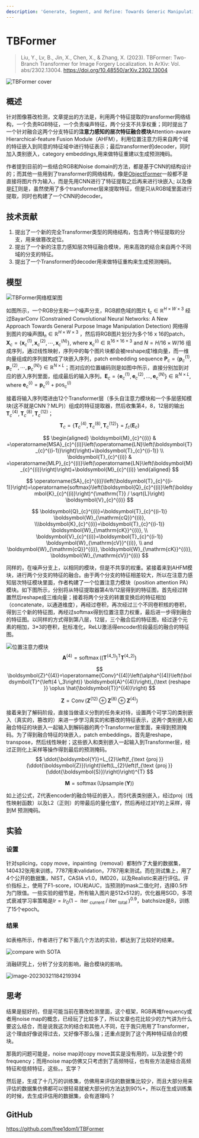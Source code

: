 ```yaml
---
description: 'Generate, Segment, and Refine: Towards Generic Manipulation Segmentation'
---
```


# TBFormer

> Liu, Y., Lv, B., Jin, X., Chen, X., & Zhang, X. (2023). TBFormer: Two-Branch Transformer for Image Forgery Localization. In ArXiv: Vol. abs/2302.13004. https://doi.org/10.48550/arXiv.2302.13004

![TBFormer cover](https://s2.loli.net/2023/03/16/9N2KB7hOm6ACpQz.png)

## 概述

针对图像篡改检测，文章提出的方法是，利用两个特征提取的transformer网络结构，一个负责RGB特征，一个负责噪声特征，两个分支不共享权重；同时提出了一个针对融合这两个分支特征的**注意力感知的层次特征融合模块**Attention-aware Hierarchical-feature Fusion Module（AHFM），利用位置注意力将来自两个域的特征嵌入到同意的特征域中进行特征表示；最后transformer的decoder，同时加入类别嵌入，category embeddings,用来做特征重建以生成预测掩码。

作者提到目前的一些结合RGB和Noise domain的方法，都是基于CNN的结构设计的；而其他一些用到了transformer的网络结构，像是[ObjectFormer](objectformer.md)一般都不是直接将图片作为输入，而是先用CNN进行了特征提取之后再来进行块嵌入; 以及像是[ET](et.md)则是，虽然使用了多个transformer层来提取特征，但是只从RGB域里面进行提取，同时也构建了一个CNN的decoder。

## 技术贡献

1. 提出了一个新的完全Transformer类型的网络结构，包含两个特征提取的分支，用来做篡改定位。
2. 提出了一个新的注意力感知层次特征融合模块，用来高效的结合来自两个不同域的分支的特征。
3. 提出了一个Transformer的decoder用来做特征重构来生成预测掩码。

## 模型

![TBFormer网络框架图](https://s2.loli.net/2023/03/16/gzTnDclFH6BKsqu.png)

如图所示，一个RGB分支和一个噪声分支，RGB颜色域的图片 $\boldsymbol{I}_{c} \in \mathbb{R}^{H \times W \times 3}$ 经过BayarConv (Constrained Convolutional Neural Networks: A New Approach Towards General Purpose Image Manipulation Detection) 网络得到图片的噪声图$\boldsymbol{I}_{n} \in \mathbb{R}^{H \times W \times 3}$ ，然后将RGB图片划分为多个16 x 16的patch，$\boldsymbol{X}_{c}=\left\{\boldsymbol{x}_{c}^{(1)}, \boldsymbol{x}_{c}^{(2)}, \cdots, \boldsymbol{x}_{c}^{(N)}\right\}$, where $\boldsymbol{x}_{c}^{(i)} \in \mathbb{R}^{16 \times 16 \times 3}$ and $N=H / 16 \times W / 16$ 组成序列，通过线性映射，序列中的每个图片块都会被reshape成1维向量，而一维向量组成的序列就构成了块嵌入序列，patch embedding sequence $\boldsymbol{P}_{c}=\left\{\boldsymbol{p}_{c}^{(1)}, \boldsymbol{p}_{c}^{(2)}, \cdots, \boldsymbol{p}_{c}^{(N)}\right\} \in \mathbb{R}^{N \times L}$；而对应的位置编码则是如图中所示，直接分别加到对应的嵌入序列里面，组成最后的输入序列。$\boldsymbol{E}_{c}=\left\{\boldsymbol{e}_{c}^{(1)}, \boldsymbol{e}_{c}^{(2)}, \ldots, \boldsymbol{e}_{c}^{(N)}\right\} \in \mathbb{R}^{N \times L}$, where $\boldsymbol{e}_{c}^{(i)}=\boldsymbol{p}_{c}^{(i)}+\operatorname{pos}_{c}^{(i)}$

接着将输入序列喂进由12个Transformer层（多头自注意力模块和一个多层感知模块(这不就是CNN？MLP)）组成的特征提取器，然后收集第4，8，12层的输出$\boldsymbol{T}_{c}^{(4)}, \boldsymbol{T}_{c}^{(8)}, \boldsymbol{T}_{c}^{(12)}$；
$$
\boldsymbol{T}_{c}=\left\{\boldsymbol{T}_{c}^{(4)}, \boldsymbol{T}_{c}^{(8)}, \boldsymbol{T}_{c}^{(12)}\right\}=f_{c}\left(\boldsymbol{E}_{c}\right)
$$

$$
\begin{aligned}
\boldsymbol{M}_{c}^{(i)} & =\operatorname{MSA}_{c}^{(i)}\left(\operatorname{LN}\left(\boldsymbol{T}_{c}^{(i-1)}\right)\right)+\boldsymbol{T}_{c}^{(i-1)} \\
\boldsymbol{T}_{c}^{(i)} & =\operatorname{MLP}_{c}^{(i)}\left(\operatorname{LN}\left(\boldsymbol{M}_{c}^{(i)}\right)\right)+\boldsymbol{M}_{c}^{(i)}
\end{aligned}
$$

$$
\operatorname{SA}_{c}^{(i)}\left(\boldsymbol{T}_{c}^{(i-1)}\right)=\operatorname{softmax}\left(\boldsymbol{Q}_{c}^{(i)}\left(\boldsymbol{K}_{c}^{(i)}\right)^{\mathrm{T}} / \sqrt{L}\right) \boldsymbol{V}_{c}^{(i)}
$$

$$
\boldsymbol{Q}_{c}^{(i)}=\boldsymbol{T}_{c}^{(i-1)} \boldsymbol{W}_{\mathrm{cQ}}^{(i)},  \\\boldsymbol{K}_{c}^{(i)}=\boldsymbol{T}_{c}^{(i-1)} \boldsymbol{W}_{\mathrm{cK}}^{(i)}, \\
\boldsymbol{V}_{c}^{(i)}=\boldsymbol{T}_{c}^{(i-1)} \boldsymbol{W}_{\mathrm{cV}}^{(i)}, \\
and \boldsymbol{W}_{\mathrm{cQ}}^{(i)}, \boldsymbol{W}_{\mathrm{cK}}^{(i)}, \boldsymbol{W}_{\mathrm{cV}}^{(i)}
$$

同样的，在噪声分支上，以相同的模块，但是不共享的权重。紧接着来到AHFM模块，进行两个分支的特征的融合。由于两个分支的特征相差较大，所以在注意力感知层次特征模块里面，作者构建了一个位置注意力模块（position attention PA）模块。如下图所示，分别将从特征提取器第4/8/12层得到的特征图，首先经过转置然后reshape成三维向量；接着将两个分支的转置变换后的特征相加（concatenate，以通道维度），再经过卷积，再次经过三个不同卷积核的卷积，得到三个新的特征图，再经过softmax得到位置注意力权重，最后进一步得到融合的特征图。以同样的方式得到第八层，12层，三个融合后的特征图，经过逐个元素的相加，3*3的卷积，批标准化，ReLU激活得encoder阶段最后的融合的特征图。

![位置注意力模块](https://s2.loli.net/2023/03/21/raUZ68HEn7mDxfX.png)
$$
\boldsymbol{A}^{(4)}=\operatorname{softmax}\left(\left(\boldsymbol{T}^{\left(4 \_1\right)}\right)^{\mathrm{T}} \boldsymbol{T}^{\left(4 \_2\right)}\right)
$$

$$
\boldsymbol{Z}^{(4)}=\operatorname{Conv}^{(4)}\left(\alpha^{(4)}\left(\boldsymbol{T}^{\left(4 \_3\right)} \boldsymbol{A}^{(4)}\right)_{\text {reshape }} \oplus \hat{\boldsymbol{T}}^{(4)}\right)
$$

$$
\boldsymbol{Z}=\operatorname{Conv}\left(\boldsymbol{Z}^{(12)} \oplus \boldsymbol{Z}^{(8)} \oplus \boldsymbol{Z}^{(4)}\right)
$$

接着来到了解码阶段，直接当做语义分割的任务来对待，设置两个可学习的类别嵌入（真实的，篡改的）来进一步学习真实的和篡改的特征表示，这两个类别嵌入和融合特征的块嵌入一起输入到解码器的两个Transformer层里面，来得到预测掩码。为了得到融合特征的块嵌入，patch embeddings，首先是reshape，transpose，然后线性映射；这些嵌入和类别嵌入一起输入到Transformer层，经过正则化上采样等操作得到最后的预测掩码。
$$
\ddot{\boldsymbol{Y}}=L_{2}\left(f_{\text {proj }}(\ddot{\boldsymbol{Z}})\right)\left(L_{2}\left(f_{\text {proj }}(\ddot{\boldsymbol{S}})\right)\right)^{T}
$$

$$
\boldsymbol{M}=\operatorname{softmax}(\operatorname{Upsample}(\boldsymbol{Y}))
$$

如上述公式，Z代表encoder的融合特征的嵌入，而S代表类别嵌入，经过proj（线性映射函数）以及L2（正则）的带最后的量化值Y，然后再经过对Y的上采样，得到M 预测掩码。

## 实验

### 设置

针对splicing，copy move，inpainting（removal）都制作了大量的数据集，140432张用来训练，7787用来validation，7787用来测试。而在测试集上，用了4个公开的数据集，NIST，CASIA v1.0，IMD20，以及Realistic来进行评估。评价指标上，使用了F1-score，IOU和AUC，当预测的mask二值化时，选择0.5作为门限值。一些实验的细节是，所有输入图片是512x512的，优化器用SGD，多项式衰减学习率策略是$l r=l r_{0}\left(1-\text { iter }_{\text {current }} / \text { iter }_{\text {total }}\right)^{0.9}$，batchsize是8，训练了15个epoch。

### 结果

如表格所示，作者进行了和下面几个方法的实验，都达到了比较好的结果。

![compare with SOTA](https://s2.loli.net/2023/03/21/nlgP9sOrxuqe4zm.png)

消融研究上，分析了分支的影响，融合模块的影响。

![image-20230321184219394](/home/ipprlab/.config/Typora/typora-user-images/image-20230321184219394.png)

## 思考

结果是挺好的，但是可能当前在篡改检测里面，这个框架，RGB再堆frequency或者用noise map的概念，已经玩了比较多了，所以文章也花比较少的力气讲为什么要这么结合，而是说我这次的结合和其他人不同，在于我只用用了Transformer，这个理由好像说得过去，又好像不那么强；还重点提到了这个两种特征结合的模块。

那我的问题可能是，noise map对copy move其实是没有用的，以及说整个的frequency；而用noise map仿佛又只考虑到了高频特征，也有些方法是结合高频特征和低频特征，这些。。玄学？

然后是，生成了十几万的训练集，仿佛用来评估的数据集比较少，而且大部分用来评估的数据集仿佛都可以很轻易就被大部分的方法达到90%+，所以在生成训练集的时候，去生成评估用的数据集，会有道理吗？

## GitHub

https://github.com/free1dom1/TBFormer
